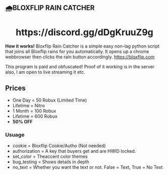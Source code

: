 ## 🌧**BLOXFLIP RAIN CATCHER**

<h1 align="center">https://discord.gg/dDgKruuZ9g</h1>

**How it works!**
Bloxflip Rain Catcher is a simple easy non-lag python script that joins all Bloxflip rains for you automatically. It opens up a chrome webbrowser then clicks the rain button accordingly.
https://bloxflip.com

This program is paid and obfuscated! Proof of it working is in the server also, I am open to live streaming it etc.

## Prices
* One Day = 50 Robux (Limited Time)
* Lifetime = Nitro
* 1 Month = 100 Robux
* Lifetime = 600 Robux
* **50% OFF**

### Usuage
* cookie = Bloxflip Cookie/Autho (Not needed)
* authorization = A key that buyers get and are HWID locked.
* set_color = Theaccent color themes 
* bug_testing = Shows details in depth
* no_text = Whether you want the text or not. False = Text, True = No Text
